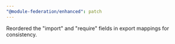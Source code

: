 ```yaml
---
"@module-federation/enhanced": patch
---
```


Reordered the "import" and "require" fields in export mappings for consistency.

```
